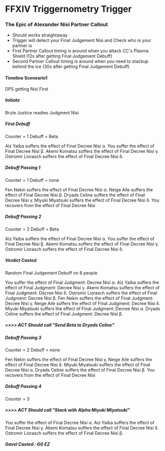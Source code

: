 # FFXIV Triggernometry Trigger

### The Epic of Alexander Nisi Partner Callout
- Should works straightaway
- Trigger will detect your Final Judgement Nisi and Check who is your partner is
- First Partner Callout timing is around when you attack CC's Plasma Shield (12s after getting Final Judgement Debuff)
- Second Partner Callout timing is around when you need to stackup behind the ice (30s after getting Final Judgement Debuff)

#### Timeline Sceneario1
DPS getting Nisi First

##### Initiate
Brute Justice readies Judgment Nisi

##### First Debuff
Counter = 1
Debuff = Beta

Aiz Yaiba suffers the effect of Final Decree Nisi α.
You suffer the effect of Final Decree Nisi β.
Akemi Komatsu suffers the effect of Final Decree Nisi γ.
Ostromir Liorasch suffers the effect of Final Decree Nisi δ.

##### Debuff Passing 1
Counter = 1
Debuff = none

Fen Nekin suffers the effect of Final Decree Nisi α.
Neige Aile suffers the effect of Final Decree Nisi β.
Dryads Celine suffers the effect of Final Decree Nisi γ.
Miyuki Miyatsuki suffers the effect of Final Decree Nisi δ.
You recovers from the effect of Final Decree Nisi

##### Debuff Passing 2
Counter = 2
Debuff = Beta

Aiz Yaiba suffers the effect of Final Decree Nisi α.
You suffer the effect of Final Decree Nisi β.
Akemi Komatsu suffers the effect of Final Decree Nisi γ.
Ostromir Liorasch suffers the effect of Final Decree Nisi δ.

##### Verdict Casted
Random Final Judgement Debuff on 8 people

You suffer the effect of Final Judgment: Decree Nisi α.
Aiz Yaiba suffers the effect of Final Judgment: Decree Nisi γ.
Akemi Komatsu suffers the effect of Final Judgment: Decree Nisi δ.
Ostromir Liorasch suffers the effect of Final Judgment: Decree Nisi β.
Fen Nekin suffers the effect of Final Judgment: Decree Nisi γ.
Neige Aile suffers the effect of Final Judgment: Decree Nisi δ.
Miyuki Miyatsuki suffers the effect of Final Judgment: Decree Nisi α.
Dryads Celine suffers the effect of Final Judgment: Decree Nisi β.

##### >>>> ACT Should call "Send Beta to Dryads Celine"

##### Debuff Passing 3
Counter = 2
Debuff = none

Fen Nekin suffers the effect of Final Decree Nisi γ.
Neige Aile suffers the effect of Final Decree Nisi δ.
Miyuki Miyatsuki suffers the effect of Final Decree Nisi α.
Dryads Celine suffers the effect of Final Decree Nisi β.
You recovers from the effect of Final Decree Nisi

##### Debuff Passing 4
Counter = 3

##### >>>> ACT Should call "Stack with Alpha Miyuki Miyatsuki"

You suffer the effect of Final Decree Nisi α.
Aiz Yaiba suffers the effect of Final Decree Nisi γ.
Akemi Komatsu suffers the effect of Final Decree Nisi δ.
Ostromir Liorasch suffers the effect of Final Decree Nisi β.

##### Gavel Casted : GG EZ
